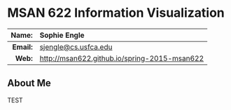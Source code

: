 
MSAN 622 Information Visualization
==================================

|  **Name:** | Sophie Engle           |
|-----------:|:-----------------------|
| **Email:** | <sjengle@cs.usfca.edu> |
|   **Web:** | <http://msan622.github.io/spring-2015-msan622> |

## About Me ##

TEST
